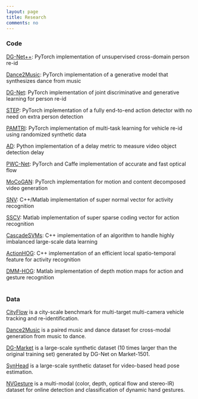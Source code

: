 ```yaml
---
layout: page
title: Research
comments: no
---
```

### Code    

[DG-Net++](https://github.com/NVlabs/DG-Net-PP): PyTorch implementation of unsupervised cross-domain person re-id 

[Dance2Music](https://github.com/NVlabs/Dancing2Music): PyTorch implementation of a generative model that synthesizes dance from music

[DG-Net](https://github.com/NVlabs/DG-Net): PyTorch implementation of joint discriminative and generative learning for person re-id

[STEP](https://github.com/NVlabs/STEP): PyTorch implementation of a fully end-to-end action detector with no need on extra person detection

[PAMTRI](https://github.com/NVlabs/PAMTRI): PyTorch implementation of multi-task learning for vehicle re-id using randomized synthetic data 

[AD](https://github.com/RalphMao/VMetrics): Python implementation of a delay metric to measure video object detection delay  

[PWC-Net](https://github.com/NVlabs/PWC-Net): PyTorch and Caffe implementation of accurate and fast optical flow  

[MoCoGAN](https://github.com/sergeytulyakov/mocogan): PyTorch implementation for motion and content decomposed video generation   

[SNV](https://github.com/xiaodongyang/SNV): C++/Matlab implementation of super normal vector for activity recognition    

[SSCV](https://github.com/xiaodongyang/SSCV): Matlab implementation of super sparse coding vector for action recognition    

[CascadeSVMs](https://github.com/xiaodongyang/CascadeSVMs): C++ implementation of an algorithm to handle highly imbalanced large-scale data learning    

[ActionHOG](https://github.com/xiaodongyang/ActionHOG): C++ implementation of an efficient local spatio-temporal feature for activity recognition    

[DMM-HOG](/code/dmm-hog): Matlab implementation of depth motion maps for action and gesture recognition    
<br>

### Data

[CityFlow](https://www.aicitychallenge.org) is a city-scale benchmark for multi-target multi-camera vehicle tracking and re-identification. 

[Dance2Music](http://vllab.ucmerced.edu/hylee/Dancing2Music/script.txt) is a paired music and dance dataset for cross-modal generation from music to dance.  

[DG-Market](https://github.com/NVlabs/DG-Net#dg-market) is a large-scale synthetic dataset (10 times larger than the original training set) generated by DG-Net on Market-1501. 

[SynHead](https://research.nvidia.com/publication/dynamic-facial-analysis-bayesian-filtering-recurrent-neural-networks) is a large-scale synthetic dataset for video-based head pose estimation.     

[NVGesture](https://research.nvidia.com/publication/online-detection-and-classification-dynamic-hand-gestures-recurrent-3d-convolutional) is a multi-modal (color, depth, optical flow and stereo-IR) dataset for online detection and classification of dynamic hand gestures.    

 
